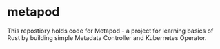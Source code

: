 # metapod

This repostiory holds code for Metapod - a project for learning basics of Rust by building simple Metadata Controller and Kubernetes Operator.
